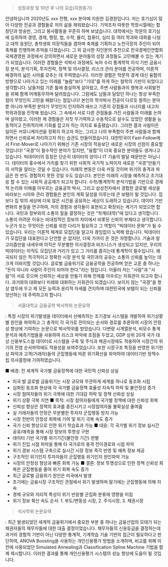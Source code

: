 > 성장과정 및 10년 후 나의 모습(지원동기)

  안녕하십니까 2020년도 xxx 전형, xxx 분야에 지원한 김경원입니다. 저는 호기심이 많아 다양한 전공과 경험들로 저의 삶을 채워왔습니다. 기억조차 따뜻한 학창시절에는 합창단과 방송반, 그리고 봉사활동을 꾸준히 하며 보냈습니다. 대학에서는 학문의 호기심에 심취하여 경영, 경제, 행정, 법, 수학, 물리, 컴퓨터, 심리 등 여러 학과와 대화를 나눴고 대학 응원단, 총학생회 의장직들을 겸하며 축제를 기획하고 노천극장의 주인이 되어 축제를 진행하며 추억을 다졌습니다. 그 외 감사한 지인분의 추천으로 전국경제인연합회 국제경영원 과정에서 강의하면서 새로운 분야들의 성장 과정들도 고민해볼 수 있는 계기가 되었습니다. 이러한 경험들은 석박사 과정에도 녹아 수리 통계학적 지식 기반 금융시장 분석, 분석기획, 투자전략, 정책 및 의사결정, 리스크 관리 분야를 전공하며, 이론적 배경하의 넓은 시야를 갖추는 데 주력했습니다. 이러한 경험은 학문적 경계 대신 융합의 방향으로 나아가고 있는 미래를 "놀람"보다 "기대"를 하게 하는 철학의 기반이 되었다고 생각합니다. 남들처럼 기존 틀에 충실하게 살아왔고, 주변 사람들과의 행복과 사회발전을 위해 함께 어깨동무하며 달려왔습니다. 그럼에도 남들과 달랐던 하나는 항상 부족한 점이 무엇인지 고민을 해왔다는 점입니다! 본인의 학석박사 전공이 다르듯 잘하는 분야뿐 아니라 부족한 분야가 무엇인지 인지하려 애쓰고 기존의 강점들과 시너지를 내고자 학위과정을 진학해 왔습니다. 그 속에서 서로 다른 관점들을 가진 사람들과 미래를 논하며 살아왔고, 이러한 제 경험들은 자칫 무기력하고 수동적으로 살수도 있었던 생활을 능동적이고 진취적이며 기회를 잡고자 하는 의지로 표출됐습니다. 그러한 결과 사람이든 일이든 커뮤니케이션을 정확히 하고자 하는, 그리고 나의 부족함이 주변 사람들과 함께하면서 신뢰로써 자리하고자 하는 습관도 만들어졌습니다.
  대한민국이 Fast-Follow에서 First-Mover로 나아가기 위해선 기존 시장의 적응보단 새로운 시장의 선점이 중요할 것입니다! "국경"이 필수적인 분야가 있지만, "융합"이 더욱 중요한 분야들도 생겨나고 있습니다. 빅데이터의 등장은 단순히 데이터의 양이나 IT 기술의 발달 때문만은 아닙니다. 데이터의 홍수에서 가치를 찾기 위한 사회적 국가적 노력이자 새로운 "국경"만들기의 서막을 알리는 것일 수 있습니다. 미래의 변동은 더욱 커질 것이며 위기의 충격과 파급은 한 번도 경험하지 못한 것일 수도 있습니다. 본인은 미래의 시장을 예측하고 조기대응 할 수 있는 사회적 공공재가 되고자 합니다. 수학/통계학적 분석기법을 기반으로 경제적 논리와 이해를 아우르는 금융공학 박사, 그리고 삼성전자에서 경험한 글로벌 세상을 바라보는 시야와 관리 경험들은 본인의 계획 달성을 이루는데 큰 보탬이 될 것입니다. 집보다 집 밖의 세상에 더욱 많은 시간을 공유하는 세상이 도래하고 있습니다. 데이터 기반 변화의 본질을 연구하여, 저의 경험과 생각들이 표현되고 확장되는 계기가 되었으면 합니다. 국민과 정부와의 소통의 질을 결정하는 것은 "학계(대학)"에 있다고 생각합니다. 소통이 어려운 이유는 비대칭적인 정보의 차이에서 비롯된 신뢰의 부재라고 생각합니다. 누군가 또는 무엇이든 신뢰를 위한 다리가 필요하고 그 역할이 "빅데이터 문화"가 될 수 있습니다. 우리는 이론적 체계로 모집단을 알고자 끊임없이 노력해 왔습니다. 빅데이터가 모집단을 대표한다고 단언할 순 없지만, 더욱 가까이 온 것은 자명합니다. 기술과 알고리즘만을 내세우며 아직은 무분별한 의사결정과 비즈니스가 생성되고 있지만, 우리의 빅데이터는 아직도 모집단과 거리가 있고 그 거리를 좁히는데 통계학이 필수입니다. 왜곡되지 않은 적극적이고 정확한 시장 분석 및 국민과의 공유는 소통의 신뢰를 높이는 데 크게 이바지할 것입니다. 글로벌 금융위기로 금융공학을 전공하며 얻은 교훈 중 하나는 "돈이 아니라 사람이 주인이 되어야 한다."라는 점입니다. 아울러 저는 "사람"과 "사람"이 서로 웃으며 신뢰하는 세상을 만들기 위해 전체를 아우르는 지휘관이 되고자 합니다. 과거와의 대화보다 미래와 대화하는 지휘관이 되겠습니다. 보이지 않는 "국경"을 항상 염두에 두고 제 모든 능력과 윤리적 자세를 견지하며 대한민국에 보탬이 되는 신뢰를 양산하는 데 주력하고자 합니다.

> 서울대학교 금융공학 박사학위 논문요약

: 특정 시장의 위기발생을 데이터에서 선예측하는 조기경보 시스템을 개발하여 위기상황 별 원인을 파악하고 그 충격이 각 국가로 전이되는 순서와 경로를 추론하여 시장의 안정성 향상에 기여하는 논문으로 박사학위를 받았습니다. 다변량 시계열분석, 비모수 통계분석과 예측기법들을 사용하여 리스크 파악에 초점을 두었고, GDP 상위 20개 국가 대상 신용부도스왑 데이터로 시스템을 구축 및 주식과 채권시장에도 적용하여 시장간의 위기의 전염 순서파악에도 적용성을 보여주었습니다. 또한 시장구조 특징을 반영한 위기현상 파악과 고객(거래자)들의 군집행동에 따른 위기확산을 파악하여 데이터기반 정책수립 의사결정에 기여하였습니다.

■ 배경: 전 세계적 국가별 금융정책에 대한 국민적 신뢰성 상실
- 미국 발 글로벌 금융위기는 시장 규모와 무관하게 세계를 하나로 동조화 시킴
- 심화된 동조화 현상에 각 국가별 금융정책 효율성 지속적 하락 및 불안정성 증가
- 시장 참여자들의 위기 극복에 대한 기대감 하락 및 정책 신뢰성 상실
- 위기 상황 극복 지연
■ 목적: 시장 참여자들에게 국가별 정책에 대한 신뢰성 회복
- 신뢰성 향상은 정책의 효과를 증진시키고 시장참여자들 불확실성 줄여줌
- 실 거래자들의 안정은 무분별한 투자자 군집행동 방지 가능
- 시장 전반의 안정성 회복에 기여 및 위기 극복 속도 증가
- 국가 신뢰 향상으로 인한 위기 학습효과 가능
■ 대응: 각 국가별 위기 정보 실시간 공유/예측을 통해 시장 정보의 투명성 구현
- 데이터 기반 국가별 위기기간(불안정 기간) 판별
- 위기 진입 시점 파악을 통해 타 국가로의 충격 전이경로와 시점 파악
- 위기 경보 시스템 구축으로 실시간 시장 정보 즉각 반영 및 예측 정보 제공
- 구조적인 위기인지 투자자들의 군집행동 위기인지 원인파악 가능
- 시장의 안정성 향상과 빠른 회복 가능
■ 결론: 정보 투명성으로 인한 정책 신뢰성 회복은 군집행동을 줄여 위기 회복 속도 증가
- 최근 글로벌 금융위기 원인은 미국에서 발생
- 초기에는 금융시장 구조적인 관점에서 위기 발생하며 말기에는 군집행동에 의해 지속
- 경제 규모와 지리적 특성이 위기 반응별 군집화 분류에 영향을 미침
- 위기 정보 확산 속도 순서: 1. 부도/변동성 시장, 2. 주식시장, 3. 채권시장

> 석사학위 논문요약

: 최근 발생되었던 세계적 금융위기에서 중요한 부분 중 하나는 금융산업의 모태가 되는 채권자들의 채무자들에 대한 대출 결정이었습니다. 채무자들의 신용등급을 결정하는데 과거의 경험적 기반이 아닌 다양한 통계적, 기계학습 기술 기반의 접근이 필요하다고 판단하여, ANOVA Boosting을 사용하는 개인신용평가 방법을 소개하며, 비교를 위해 이전에 사용되었던 Simulated Annealing과 Classification Spline Machine 기법을 함께 제시합니다. 이러한 결과를 통해 개인신용평가 시스템의 성능 향상에 도움이 될 것입니다.
